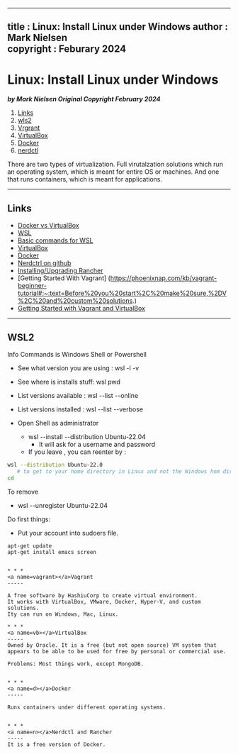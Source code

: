  
---
title : Linux: Install Linux under Windows
author : Mark Nielsen  
copyright : Feburary 2024  
---


Linux: Install Linux under Windows
==============================

_**by Mark Nielsen
Original Copyright February 2024**_


1. [Links](#links)
2. [wls2](#wsl2)
3. [Vrgrant](#vagrant)
4. [VirtualBox](#vb)
5. [Docker](#d)
6. [nerdctl](#n)

There are two types of virtualization.
Full virutalzation solutions which run an operating system, which is meant for entire
OS or machines. 
And one that runs containers, which is meant for applications.


* * *
<a name=Links></a>Links
-----

* [Docker vs VirtualBox](https://stackshare.io/stackups/docker-vs-virtualbox#:~:text=Docker%20containers%20start%20up%20quickly,performance%20compared%20to%20Docker%20containers.)
* [WSL](https://learn.microsoft.com/en-us/windows/wsl/install)
* [Basic commands for WSL](https://learn.microsoft.com/en-us/windows/wsl/basic-commands)
* [VirtualBox](https://www.virtualbox.org/)
* [Docker](https://www.docker.com/)
* [Nerdctrl on github](https://github.com/containerd/nerdctl)
* [Installing/Upgrading Rancher](https://ranchermanager.docs.rancher.com/getting-started/installation-and-upgrade)
* [Getting Started With Vagrant] (https://phoenixnap.com/kb/vagrant-beginner-tutorial#:~:text=Before%20you%20start%2C%20make%20sure,%2DV%2C%20and%20custom%20solutions.)
* [Getting Started with Vagrant and VirtualBox](https://www.itu.dk/people/ropf/blog/vagrant_install.html#:~:text=Getting%20Started%20with%20Vagrant%20and,%2C%20MacOS%2C%20Windows%2C%20etc.)

* * *
<a name=wsl2>WSL2</a>
-----

Info Commands is Windows Shell or Powershell
* See what version you are using : wsl -l -v
* See where is installs stuff: wsl pwd
* List versions available : wsl --list --online
* List versions installed : wsl --list --verbose

* Open Shell as administrator
    * wsl --install --distribution  Ubuntu-22.04
       * It will ask for a username and password
    * If you leave , you can reenter by :
```bash
wsl --distribution Ubuntu-22.0
   # to get to your home directory in Linux and not the Windows hom directory
cd
```

To remove
* wsl --unregister Ubuntu-22.04

Do first things:
* Put your account into sudoers file.

```text
apt-get update
apt-get install emacs screen


* * *
<a name=vagrant></a>Vagrant
-----

A free software by HashiuCorp to create virtual environment.
It works with VirtualBox, VMware, Docker, Hyper-V, and custom solutions.
Ity can run on Windows, Mac, Linux. 

* * *
<a name=vb></a>VirtualBox
-----
Owned by Oracle. It is a free (but not open source) VM system that appears to be able to be used for free by personal or commercial use.

Problems: Most things work, except MongoDB. 


* * *
<a name=d></a>Docker
-----

Runs containers under different operating systems. 


* * *
<a name=n></a>Nerdctl and Rancher
-----
It is a free version of Docker. 




